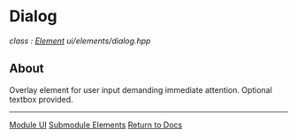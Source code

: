 # Dialog
*class : [Element](element.md)*
*ui/elements/dialog.hpp*

## About
Overlay element for user input demanding immediate attention. Optional textbox provided.

---

[Module UI](../ui.md)
[Submodule Elements](elements.md)
[Return to Docs](../../docs.md)
